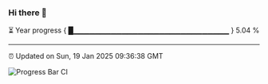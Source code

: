 ### Hi there 👋

⏳ Year progress { █▁▁▁▁▁▁▁▁▁▁▁▁▁▁▁▁▁▁▁▁▁▁▁▁▁▁▁▁▁ } 5.04 %

---

⏰ Updated on Sun, 19 Jan 2025 09:36:38 GMT

![Progress Bar CI](https://github.com/IshwaranRudhara/GIT-ACTION/workflows/Progress%20Bar%20CI/badge.svg)
